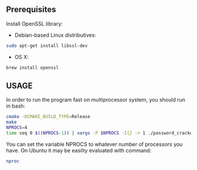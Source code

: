 ## Prerequisites
Install OpenSSL library:
- Debian-based Linux distributives:
```bash
sudo apt-get install libssl-dev
```

- OS X:
```bash
brew install openssl
```

## USAGE
In order to run the program fast on multiprocessor system, you should run in bash:
```bash
cmake -DCMAKE_BUILD_TYPE=Release
make
NPROCS=4
time seq 0 $((NPROCS-1)) | xargs -P $NPROCS -I{} -n 1 ./password_cracker {} $NPROCS
```

You can set the variable NPROCS to whatever number of processors you have. On Ubuntu it may be easilty evaluated with command:
```bash
nproc
```

